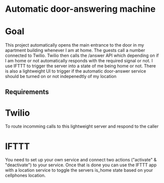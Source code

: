 # Automatic door-answering machine

# Goal

This project automatically opens the main entrance to the door in my apartment building whenever I am at home.
The guests call a number connected to Twilio. Twilio then calls the /answer API which depending on if I am home or not automatically responds with the required signal or not. I use IFTTT to trigger the server into a state of me being home or not. There is also a lightweight UI to trigger if the automatic door-answer service should be turned on or not indepenedtly of my location

## Requirements

# Twilio

To route incomming calls to this lightweight server and respond to the caller

# IFTTT

You need to set up your own service and connect two actions ("activate" & "deactivate") to your service.
Once that is done you can use the IFTTT app with a location service to toggle the servers is_home state based on your cellphones location. 